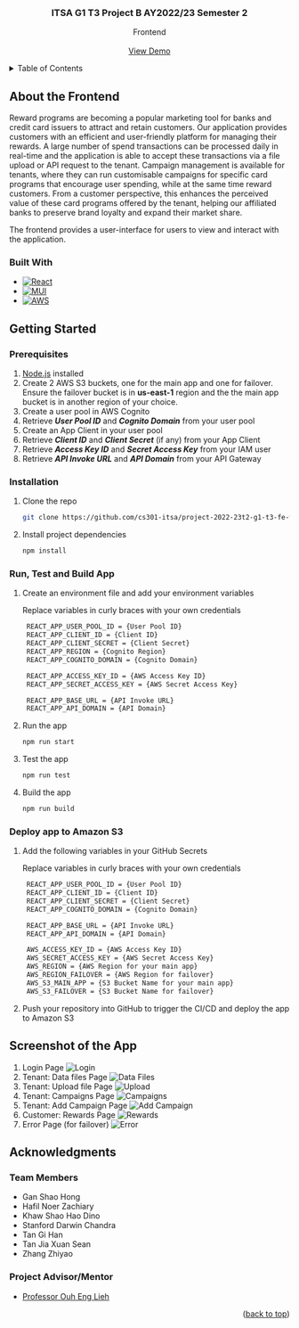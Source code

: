 <!-- Improved compatibility of back to top link: See: https://github.com/othneildrew/Best-README-Template/pull/73 -->
<a name="readme-top" id="readme-top"></a>


<!-- PROJECT LOGO -->
<br />
<div align="center">
<h3 align="center">ITSA G1 T3 Project B AY2022/23 Semester 2</h3>

  <p align="center">
    Frontend
    <br />
    <br />
    <a href="https://www.itsag1t3.com/">View Demo</a>
  </p>
</div>


<!-- TABLE OF CONTENTS -->
<details>
  <summary>Table of Contents</summary>
  <ol>
    <li>
      <a href="#about-the-frontend">About the Frontend</a>
      <ul>
        <li><a href="#built-with">Built With</a></li>
      </ul>
    </li>
    <li>
      <a href="#getting-started">Getting Started</a>
      <ul>
        <li><a href="#prerequisites">Prerequisites</a></li>
        <li><a href="#installation">Installation</a></li>
        <li><a href="#run-test-and-build-app">Run, Test and Build App</a></li>
        <li><a href="#deploy-app-to-amazon-s3">Deploy App to Amazon S3</a></li>
      </ul>
    </li>
    <li>
      <a href="#screenshots-of-the-app">Screenshots of the app</a>
    </li>
    <li><a href="#acknowledgments">Acknowledgments</a></li>
  </ol>
</details>


<!-- ABOUT THE PROJECT -->
## About the Frontend
Reward programs are becoming a popular marketing tool for banks and credit card issuers to attract and retain customers. Our application provides customers with an efficient and user-friendly platform for managing their rewards. A large number of spend transactions can be processed daily in real-time and the application is able to accept these transactions via a file upload or API request to the tenant. Campaign management is available for tenants, where they can run customisable campaigns for specific card programs that encourage user spending, while at the same time reward customers. From a customer perspective, this enhances the perceived value of these card programs offered by the tenant, helping our affiliated banks to preserve brand loyalty and expand their market share.

The frontend provides a user-interface for users to view and interact with the application. 


### Built With

* [![React][React.com]][React-url]
* [![MUI][MUI.com]][MUI-url]
* [![AWS][AWS.com]][AWS-url]


<!-- GETTING STARTED -->
## Getting Started
### Prerequisites
1. [Node.js] installed
2. Create 2 AWS S3 buckets, one for the main app and one for failover. Ensure the failover bucket is in <b>us-east-1</b> region and the the main app bucket is in another region of your choice. 
3. Create a user pool in AWS Cognito
4. Retrieve _**User Pool ID**_ and _**Cognito Domain**_ from your user pool
5. Create an App Client in your user pool
6. Retrieve _**Client ID**_ and _**Client Secret**_ (if any) from your App Client
5. Retrieve _**Access Key ID**_ and _**Secret Access Key**_ from your IAM user
6. Retrieve _**API Invoke URL**_ and _**API Domain**_ from your API Gateway


### Installation
1. Clone the repo
   ```sh
   git clone https://github.com/cs301-itsa/project-2022-23t2-g1-t3-fe-web-ui.git
   ```
2. Install project dependencies
    ```sh
    npm install
    ```

### Run, Test and Build App
1. Create an environment file and add your environment variables

    Replace variables in curly braces with your own credentials
   ```txt
    REACT_APP_USER_POOL_ID = {User Pool ID}
    REACT_APP_CLIENT_ID = {Client ID}
    REACT_APP_CLIENT_SECRET = {Client Secret}
    REACT_APP_REGION = {Cognito Region}
    REACT_APP_COGNITO_DOMAIN = {Cognito Domain}

    REACT_APP_ACCESS_KEY_ID = {AWS Access Key ID}
    REACT_APP_SECRET_ACCESS_KEY = {AWS Secret Access Key}

    REACT_APP_BASE_URL = {API Invoke URL}
    REACT_APP_API_DOMAIN = {API Domain}
   ```
2. Run the app
    ```sh
    npm run start
    ```
3. Test the app
    ```sh
    npm run test
    ```
4. Build the app
    ```sh
    npm run build
    ```

### Deploy app to Amazon S3
1. Add the following variables in your GitHub Secrets

    Replace variables in curly braces with your own credentials
   ```txt
    REACT_APP_USER_POOL_ID = {User Pool ID}
    REACT_APP_CLIENT_ID = {Client ID}
    REACT_APP_CLIENT_SECRET = {Client Secret}
    REACT_APP_COGNITO_DOMAIN = {Cognito Domain}

    REACT_APP_BASE_URL = {API Invoke URL}
    REACT_APP_API_DOMAIN = {API Domain}

    AWS_ACCESS_KEY_ID = {AWS Access Key ID}
    AWS_SECRET_ACCESS_KEY = {AWS Secret Access Key}
    AWS_REGION = {AWS Region for your main app}
    AWS_REGION_FAILOVER = {AWS Region for failover}
    AWS_S3_MAIN_APP = {S3 Bucket Name for your main app}
    AWS_S3_FAILOVER = {S3 Bucket Name for failover}
   ```
2. Push your repository into GitHub to trigger the CI/CD and deploy the app to Amazon S3

<!-- SCREENSHOT OF THE APP -->
## Screenshot of the App
1. Login Page
![Login](./public/Screenshots/Login.PNG)
2. Tenant: Data files Page
![Data Files](./public/Screenshots/DataFiles.PNG)
3. Tenant: Upload file Page
![Upload](./public/Screenshots/Upload.PNG)
4. Tenant: Campaigns Page
![Campaigns](./public/Screenshots/Campaigns.PNG)
5. Tenant: Add Campaign Page
![Add Campaign](./public/Screenshots/AddCampaign.PNG)
6. Customer: Rewards Page
![Rewards](./public/Screenshots/Rewards.PNG)
7. Error Page (for failover)
![Error](./public/Screenshots/Error.PNG)

<!-- ACKNOWLEDGMENTS -->
## Acknowledgments

### Team Members
* Gan Shao Hong
* Hafil Noer Zachiary
* Khaw Shao Hao Dino
* Stanford Darwin Chandra
* Tan Gi Han
* Tan Jia Xuan Sean
* Zhang Zhiyao


### Project Advisor/Mentor
* [Professor Ouh Eng Lieh](https://www.linkedin.com/in/eng-lieh-ouh/?originalSubdomain=sg)

<p align="right">(<a href="#readme-top">back to top</a>)</p>

[AWS-url]: https://aws.amazon.com/s3/
[AWS.com]: https://img.shields.io/badge/Amazon_AWS-232F3E?style=for-the-badge&logo=amazon-aws&logoColor=white
[MUI-url]: https://mui.com/
[MUI.com]: https://img.shields.io/badge/Material--UI-0081CB?style=for-the-badge&logo=material-ui&logoColor=white
[Node.js]: https://nodejs.org/en
[React-url]: https://legacy.reactjs.org/
[React.com]: https://img.shields.io/badge/React-20232A?style=for-the-badge&logo=react&logoColor=61DAFB